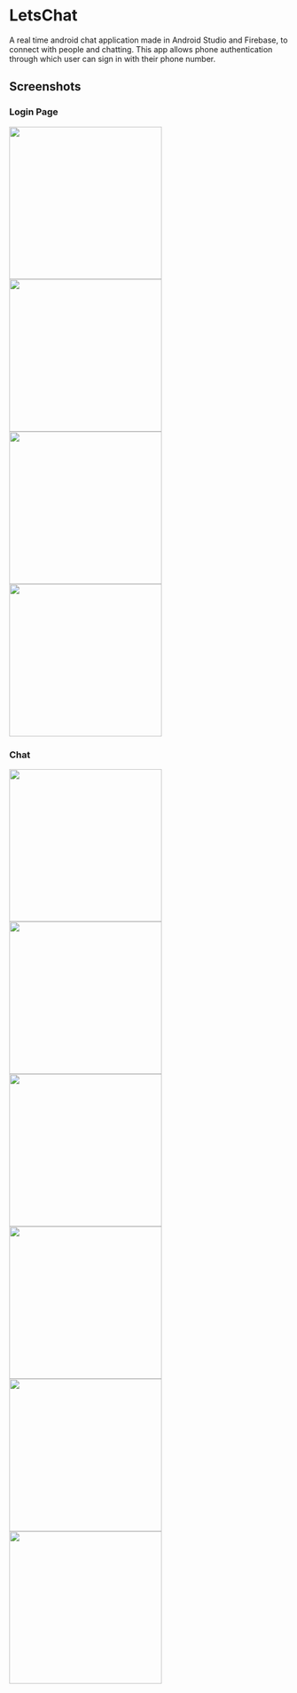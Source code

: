 # LetsChat
A real time android chat application made in Android Studio and Firebase, to connect with people and chatting. This app allows phone authentication through which user can sign in with their phone
number.

## Screenshots

### Login Page
<img src="Screenshots/main.png" width="275">   <img src="Screenshots/main1.png" width="275"> <img src="Screenshots/main2.png" width="275">
<img src="Screenshots/main3.png" width="275">

### Chat
<img src="Screenshots/home.png" width="275"> <img src="Screenshots/contact.png" width="275"> <img src="Screenshots/users1.png" width="275">  
<img src="Screenshots/users2.png" width="275"> <img src="Screenshots/message1.png" width="275"><img src="Screenshots/message2.png" width="275">


